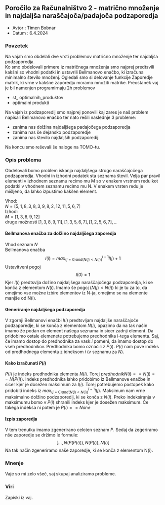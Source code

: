 ## Poročilo za Računalništvo 2 - matrično množenje in najdaljša naraščajoča/padajoča podzaporedja
* Avtor : Timen Bobnar 
* Datum : 6.4.2024

### Povzetek

Na vajah smo obdelali dve vrsti problemov matrično množenje ter najdaljša podzaporedja.\
Ko smo obdelovali primere iz matričnega množenja smo najprej predtsvili kakšni so vhodni podatki in ustavrili Bellmanovo enačbo, ki izračuna minimalno število množenj. Ogledali smo si delovanje funkcije Zaporedje matrik, ki vrne v kakšne zaporedju moramo množiti matrike. Preostanek vaj je bil namenjen programirnaju 2h problemov

*  st_ optimalnih_produktov
* optimalni produkti

Na vajah iz podzaporedij smo najprej ponovili kaj zares je naš problem napisali Bellmanovo enačbo ter nato rešili naslednje 3 probleme:
* zanima nas dolžina najdaljšega padajočega podzaporedja
* zanima nas še dejansko podzaporedje
* zanima nas število najdaljših podzaporedij

Na koncu smo reševali še naloge na TOMO-tu.

### Opis problema
Obdelovali bomo problem iskanja najdaljšega strogo naraščajočega podzaporedja.
Vhodni in izhodni podatek sta seznama števil. Velja par pravil elementi v izhodnem seznamu recimo mu M so v enakem vrstnem redu kot podatki v vhodnem seznamu recimo mu N. V enakem vrsten redu je mišljeno, da lahko izpustimo kakšen element.


Vhod:\
$N=[5,1,8,3, 8, 3, 9, 8, 2 ,12, 11, 5 ,6 ,7]$\
Izhod:\
$M=[1, 3, 8, 9, 12]$\
druge možnosti ${[1,3,8,9,11],[1,3,5,6,7],[1,2,5,6,7],\dots}$ 


#### Bellmanova enačba za dolžino najdaljšega zaporedja
Vhod seznam $N$\
Bellmanova enačba $$l(i)=max_{(j=0)and(N(j)<N(i))}^{i-1} l(j)+1$$
Ustavitveni pogoj $$l(0)=1 $$
Kjer $l(i)$ predtsvlja dožino najdaljšega naraščajočega podzaporedja, ki se konča z elementom $N(i)$. Imamo še pogoj $(N(j)<N(i))$ ki je tu za to, da omejimo vse možne izbire elementov iz N-ja, omejimo se na elemente manjše od N(i).

#### Generiranje najdaljšega podzaporedja
V zgornji Bellmanovi enačbi $l(i)$ predtsvljam najdaljše naraščajoče podzaporedje, ki se konča z elementom $N(i)$, opazimo da na tak način imamo že podan en element našega seznama in sicer zadnji element. Da pridobimo ostale elemenete potrebujemo predhodnika i-tega elementa. Saj, če imamo dostop do predhodnika za vask $i$ pomeni, da imamo dostop do vseh predhodnikov. Predhodnika bomo označili z $P(i)$. $P(i)$ nam pove indeks od predhodnega elementa z idneksom $i$ (v seznamu za $N$).

#### Kako izračunati $P(i)$
$P(i)$ je indeks predhodnika elementa $N(i)$. Torej $predhodnik N(i) == N(j) == N(P(i))$. Indeks predhodnika lahko pridobimo iz Bellmanove enačbe in sicer kjer je dosežen maksimum za $l(i)$. Torej potrebujemo postopek kako pridobiti indeks iz $max_{(j=0)and(N(j)<N(i))}^{i-1} l(j)$. Maksimum nam vrne maksimalno dolžino podzaporedij, ki se konča z $N(i)$. Preko indeksiranja v maksimumu bomo v $P(i)$ shranili indeks kjer je dosežen maksimum. Če takega indeksa ni potem je $P(i) == None$

#### Izpis zaporedja

V tem trenutku imamo zgenerirano celoten seznam $P$. Sedaj da zegeriramo nše zaporedje se držimo le formule:
$$[\dots,N(P(P(i))),N(P(i)),N(i)]$$
Na tak način zgeneriramo naše zaporedje, ki se konča z elementom N(i).

### Mnenje
Vaje so mi zelo všeč, saj skupaj analiziramo probleme. 

### Viri
Zapiski iz vaj.